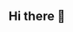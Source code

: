 ## Hi there 👋

<!--
**AllyS2104/AllyS2104** is a ✨ _special_ ✨ repository because its `README.md` (this file) appears on your GitHub profile.

Here are some ideas to get you started:

- 🔭 I’m currently working on ...my compute's brain. I started school last year for cyber security and had their virtual machine and deleted it but have done more extra stupid and have an extra microsoft that has I feel like came outta nowhere. lol 
- 🌱 I’m currently learning ...to fix my operating systems and have a 1 solid platform for a foundation of all my accounts when I accidentally used my school account for important identity stuff that I can no longer access
- 👯 I’m looking to collaborate on ...
- 🤔 I’m looking for help with ... I think and guess end user. 
- 💬 Ask me about ...my Weiner.     (if you don't laugh leave me alone)
- 📫 How to reach me: ...Carefully. jk
- 😄 Pronouns: ...
- ⚡ Fun fact: ... I'm working my higher calling. 2025
-->
